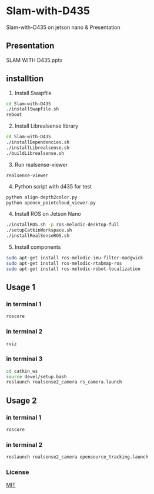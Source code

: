 # Slam-with-D435
Slam-with-D435 on jetson nano & Presentation 
## Presentation

SLAM WITH D435.pptx

## installtion 
1) Install Swapfile
```bash
cd Slam-with-D435
./installSwapfile.sh
reboot
```
2) Install Librealsense library 
```bash
cd Slam-with-D435
./installDependencies.sh
./installLibrealsense.sh
./buildLibrealsense.sh
```
3) Run realsense-viewer
```bush
realsense-viewer
```
4) Python script with d435 for test
```python
python align-depth2color.py
python opencv_pointcloud_viewer.py
```
4) Install ROS on Jetson Nano
```bash 
./installROS.sh -p ros-melodic-desktop-full
./setupCatkinWorkspace.sh
./installRealSenseROS.sh
```
5) Install components
```bash
sudo apt-get install ros-melodic-imu-filter-madgwick
sudo apt-get install ros-melodic-rtabmap-ros
sudo apt-get install ros-melodic-robot-localization
```
## Usage 1

### in terminal 1
```bash
roscore
```
### in terminal 2
```bash
rviz
```
### in terminal 3
```bash
cd catkin_ws
source devel/setup.bash
roslaunch realsense2_camera rs_camera.launch
```
## Usage 2

### in terminal 1
```bash
roscore
```
### in terminal 2
```bash
roslaunch realsense2_camera opensource_tracking.launch
```

### License
[MIT](https://choosealicense.com/licenses/mit/)
